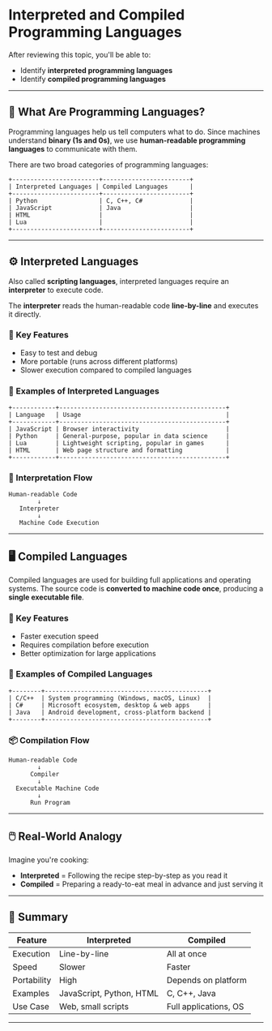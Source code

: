 # Interpreted and Compiled Programming Languages

After reviewing this topic, you'll be able to:

- Identify **interpreted programming languages**
- Identify **compiled programming languages**

---

## 🧠 What Are Programming Languages?

Programming languages help us tell computers what to do. Since machines understand **binary (1s and 0s)**, we use **human-readable programming languages** to communicate with them.

There are two broad categories of programming languages:

```
+------------------------+------------------------+
| Interpreted Languages | Compiled Languages      |
+------------------------+------------------------+
| Python                 | C, C++, C#             |
| JavaScript             | Java                   |
| HTML                   |                        |
| Lua                    |                        |
+------------------------+------------------------+
```

---

## ⚙️ Interpreted Languages

Also called **scripting languages**, interpreted languages require an **interpreter** to execute code.

The **interpreter** reads the human-readable code **line-by-line** and executes it directly.

### 🧭 Key Features

- Easy to test and debug
- More portable (runs across different platforms)
- Slower execution compared to compiled languages

### 🔧 Examples of Interpreted Languages

```
+------------+----------------------------------------------+
| Language   | Usage                                        |
+------------+----------------------------------------------+
| JavaScript | Browser interactivity                        |
| Python     | General-purpose, popular in data science     |
| Lua        | Lightweight scripting, popular in games      |
| HTML       | Web page structure and formatting            |
+------------+----------------------------------------------+
```

### 🔁 Interpretation Flow

```plaintext
Human-readable Code
        ↓
   Interpreter
        ↓
   Machine Code Execution
```

---

## 🖥️ Compiled Languages

Compiled languages are used for building full applications and operating systems. The source code is **converted to machine code once**, producing a **single executable file**.

### 🧭 Key Features

- Faster execution speed
- Requires compilation before execution
- Better optimization for large applications

### 🔧 Examples of Compiled Languages

```
+--------+---------------------------------------------+
| C/C++  | System programming (Windows, macOS, Linux)  |
| C#     | Microsoft ecosystem, desktop & web apps     |
| Java   | Android development, cross-platform backend |
+--------+---------------------------------------------+
```

### 📦 Compilation Flow

```plaintext
Human-readable Code
        ↓
      Compiler
        ↓
  Executable Machine Code
        ↓
      Run Program
```

---

## 🖱️ Real-World Analogy

Imagine you're cooking:

- **Interpreted** = Following the recipe step-by-step as you read it
- **Compiled** = Preparing a ready-to-eat meal in advance and just serving it

---

## 🧠 Summary

| Feature     | Interpreted              | Compiled              |
| ----------- | ------------------------ | --------------------- |
| Execution   | Line-by-line             | All at once           |
| Speed       | Slower                   | Faster                |
| Portability | High                     | Depends on platform   |
| Examples    | JavaScript, Python, HTML | C, C++, Java          |
| Use Case    | Web, small scripts       | Full applications, OS |

---
